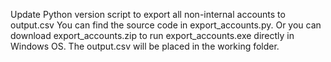 Update Python version script to export all non-internal accounts to output.csv 
You can find the source code in export_accounts.py. 
Or you can download export_accounts.zip to run export_accounts.exe directly in Windows OS. The output.csv will be placed in the working folder.